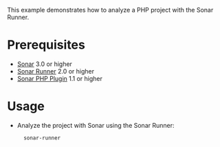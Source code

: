 This example demonstrates how to analyze a PHP project with the Sonar Runner.

Prerequisites
=============
* [Sonar](http://www.sonarsource.org/downloads/) 3.0 or higher
* [Sonar Runner](http://docs.codehaus.org/display/SONAR/Installing+and+Configuring+Sonar+Runner) 2.0 or higher
* [Sonar PHP Plugin](http://docs.codehaus.org/display/SONAR/PHP+Plugin) 1.1 or higher

Usage
=====
* Analyze the project with Sonar using the Sonar Runner:

        sonar-runner
